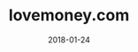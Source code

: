 ---
layout: site
title: "lovemoney.com"
date: 2018-01-24
categories: [community]
version: 1.2.28
major: 1
minor: 2
patch: 28
slug: lovemoney-com
link: www.lovemoney.com
submitter: lpolepeddi
permalink: /sites/:slug
---